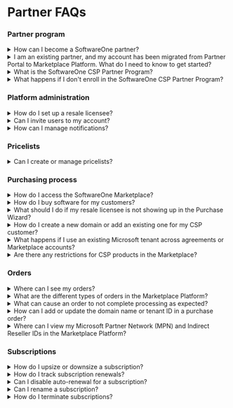 # Partner FAQs

### Partner program

<details>

<summary>How can I become a SoftwareOne partner?</summary>

For information about SoftwareOne Partner Programs, visit  [https://www.softwareone.com/en/partner-programs](https://www.softwareone.com/en/partner-programs) and fill out the contact form.

After submitting the form, a SoftwareOne representative will contact you.

</details>

<details>

<summary>I am an existing partner, and my account has been migrated from Partner Portal to Marketplace Platform. What do I need to know to get started?</summary>

If your account has been recently migrated, sign in to your Marketplace account and complete these steps:

1. &#x20;[Enroll in the SoftwareOne CSP partner program](how-to-enroll-in-the-softwareone-csp-partner-program.md). Once you complete your enrollment, you will receive a certificate. This certificate must be selected when ordering CSP products from the Marketplace.
2. [Configure licensees for reselling products to your end customers](how-to-configure-licensees-for-resale.md). Licensees are the end-users or consumers of the product. If you want to order products from the Marketplace and resell them to other organizations, you must set up these licensees as resale licensees. Licensee selection is required when placing an order in the Marketplace.

</details>

<details>

<summary>What is the SoftwareOne CSP Partner Program?</summary>

The SoftwareOne CSP Partner Program is for SoftwareOne partners to ensure compliance with our terms and conditions.

All SoftwareOne partners are required to enroll in this program to obtain a compliance certificate, which is linked to all CSP products in the Marketplace. Enrollment must be completed before any purchases can be made.

Once you've successfully enrolled in the program, a compliance certificate is generated. You'll need to select this certificate when ordering CSP products and services.

</details>

<details>

<summary>What happens if I don't enroll in the SoftwareOne CSP Partner Program?</summary>

Enrolling in the SoftwareOne CSP Partner Program is necessary to ensure compliance with all the terms and conditions.&#x20;

If you don't complete the enrollment, you won't be able to order CSP products for resale to your customers.

</details>

### Platform administration

<details>

<summary>How do I set up a resale licensee?</summary>

You can set up the licensee from the **Licensees** page, available under **Settings** in the main navigation menu. For details, see [How to Configure Licensees for Resale](how-to-configure-licensees-for-resale.md).

</details>

<details>

<summary>Can I invite users to my account?</summary>

Account administrators can add new users from the **Users** page, available under **Settings** in the main navigation menu.&#x20;

To invite someone, you'll need their first and last name and email address. For details, see [Add New Users](../../../modules-and-features/settings/users/add-new-users.md).&#x20;

</details>

<details>

<summary>How can I manage notifications?</summary>

Individual users can manage notifications for their profile through the **My profile** option in their account. For details, see [Manage Notification Preferences](../interface/manage-notification-preferences.md).

Account administrators can configure and manage notifications at the account level through the **Notifications** feature, available under **Settings** in the main navigation menu. For details, see [Enable or Disable Categories](../../../modules-and-features/settings/notifications/enable-or-disable-categories.md).

</details>

### Pricelists

<details>

<summary>Can I create or manage pricelists?</summary>

You cannot create or manage price lists. You can only view the existing ones.&#x20;

All price lists are available on the **Price lists** page, located under the **Marketplace** in the main navigation menu. Additionally, price lists are also available under the **Pricing** section on the product details page.

</details>

### Purchasing process

<details>

<summary>How do I access the SoftwareOne Marketplace?</summary>

You can access the SoftwareOne Marketplace by signing in to your account and selecting **Marketplace** > **Products** from the main navigation menu.

</details>

<details>

<summary>How do I buy software for my customers?</summary>

To buy products for resale to your customers:

1. Navigate to the **Products** page, located under the **Marketplace** in the main navigation menu.
2. Select the product you want to buy. Then, select **Buy Now** to start the purchase wizard.
3. Follow the steps in the purchase wizard. Make sure to create a new agreement or select an existing one, select a preconfigured resale licensee, and choose your certificate.
4. Complete the remaining steps in the wizard to place your order.

For detailed instructions, see [How to Order Products for Resale](how-to-order-products-for-resale.md).

</details>

<details>

<summary>What should I do if my resale licensee is not showing up in the Purchase Wizard?</summary>

Make sure that your account as a reseller is properly configured and that your resale licensee information is correctly set up. For details, see the following links:

* [How to Verify If Your Account Has Partner Capabilities](how-to-verify-if-your-account-has-partner-capabilities.md)
* [How to Configure Licensees for Resale](how-to-configure-licensees-for-resale.md)

If you still face issues, contact [Marketplace Platform Support](../../../help-and-support/contact-support.md).&#x20;

</details>

<details>

<summary>How do I create a new domain or add an existing one for my CSP customer?</summary>

When placing an order, you can choose to add an existing Microsoft account domain or create a new one.&#x20;

If you decide to connect an existing account, a global administrator for the Microsoft account must accept the relationship request.

</details>

<details>

<summary>What happens if I use an existing Microsoft tenant across agreements or Marketplace accounts?</summary>

The Marketplace Platform doesn't allow using an existing domain or tenant name across agreements or multiple accounts.&#x20;

If you enter a name that's already in use within an agreement or by another Marketplace client, the **General** tab on the order details page will indicate that the domain is already in use and needs to be updated.&#x20;

A message is also displayed in the **Ordering** section under the **Parameters** tab stating that the domain is already in use.

</details>

<details>

<summary>Are there any restrictions for CSP products in the Marketplace?</summary>

The following restrictions apply to CSP products:

* You cannot create new agreements using the same CSP domain across multiple clients.
* Creating agreements using the same CSP tenant, product, and licensee is also prohibited. If an agreement already exists, you must update the existing agreement to request new subscriptions instead of creating a new one.

</details>

### Orders

<details>

<summary>Where can I see my orders?</summary>

You can view your order history on the **Orders** page, available under **Marketplace** in the main navigation menu.&#x20;

To view the details for a specific order, select the order number. For more information, see [Orders](../../../modules-and-features/marketplace/orders/).&#x20;

</details>

<details>

<summary>What are the different types of orders in the Marketplace Platform?</summary>

The Marketplace Platform supports the following types of orders:

* **Purchase orders** - An order to buy a new product or service by establishing a new agreement.
* **Change orders** - An order to change the quantity, such as downsizing the quantity of licenses or ordering additional licenses.
* **Termination orders** - An order to terminate an active subscription or an agreement.
* **Configuration orders** - An order to enable or disable the auto-renewal of a subscription.

To learn more about marketplace orders, see [Orders](../../../modules-and-features/marketplace/orders/).

</details>

<details>

<summary>What can cause an order to not complete processing as expected?</summary>

An order can remain in the **Querying** state due to issues with the ordering parameters, such as the domain name, or if a required action has not been completed.

If there's an issue with your order, the **General** tab on the order details page will highlight the issue and provide steps you need to take to ensure your order moves to the next stage.

For example, if the GDAP relationship request needs to be accepted or the domain name needs updating, the **General** tab will guide you through the next steps.

</details>

<details>

<summary>How can I add or update the domain name or tenant ID in a purchase order?</summary>

If the domain name or tenant ID needs adding or updating, follow these steps:

1. Navigate to the **Orders** page in the platform. Then, select the required order.&#x20;
2. On the order details page, select the **Parameters** tab.&#x20;
3. In the **Ordering** section, select **Edit**. Then, add or update the **Existing domain name** or **Primary domain name** fields as needed.&#x20;
4. Select **Save**.&#x20;
5. Select **Process** in the upper right to resume order processing. To learn more, see [Change Your Order's Status to Processing](https://docs.platform.softwareone.com/~/changes/233/modules-and-features/marketplace/orders/set-an-order-to-processing).

{% hint style="info" %}
When updating the name, make sure that your primary domain name or tenant ID matches the details in the Microsoft 365 Admin Center or Microsoft Azure Management Portal.
{% endhint %}

</details>

<details>

<summary>Where can I view my Microsoft Partner Network (MPN) and Indirect Reseller IDs in the Marketplace Platform?</summary>

Your MPN and Indirect Reseller IDs are displayed on the **Parameter** tab within the certificate details. To view these IDs, follow these steps:

1. Navigate to the **Certificates** page, located under **Marketplace** in the main navigation menu.
2. Select the desired certificate.
3. On the certificate details page, select the **Parameters** tab.

The MPN ID is displayed under **Ordering** parameters, and the Indirect Reseller ID is shown under **Fulfillment** parameters.&#x20;

{% hint style="info" %}
An incorrect MPN or Indirect Reseller ID will prevent your Marketplace order from moving to the next stage. If the IDs need to be updated, [contact Marketplace Platform Support](../../../help-and-support/contact-support.md).
{% endhint %}

</details>

### Subscriptions

<details>

<summary>How do I upsize or downsize a subscription?</summary>

You can adjust the number of licenses by placing a change order. Certain restrictions apply when you are adjusting the quantity.

For details, see [How to Change the Quantity of Licenses](../marketplace-for-clients/adjust-subscription-quantity.md).

</details>

<details>

<summary>How do I track subscription renewals?</summary>

Use the following methods to track upcoming renewals:

* Use the **Renewal date** column on the **Subscriptions** page, located under **Marketplace** in the main navigation menu.
* Apply the **Renewal date** filter in the data grid. You can also sort subscriptions based on their renewal date.&#x20;

- Open an individual subscription to check the renewal date.

Marketplace subscriptions renew automatically unless you disable their automatic renewal.

</details>

<details>

<summary>Can I disable auto-renewal for a subscription?</summary>

Yes, you can disable the auto-renewal by placing a configuration order. For details, see [Manage Automatic Renewals](https://docs.platform.softwareone.com/modules-and-features/marketplace/subscriptions/manage-automatic-renewals).

</details>

<details>

<summary>Can I rename a subscription?</summary>

Yes, SoftwareOne partners managing multiple subscriptions can rename subscriptions for easier identification. For details, see [Edit Subscription Name](https://docs.platform.softwareone.com/~/changes/226/modules-and-features/marketplace/subscriptions/rename-a-subscription).

</details>

<details>

<summary>How do I terminate subscriptions?</summary>

Subscriptions can be terminated by placing a termination order.

* To cancel all subscriptions in an agreement, you must place a termination order for the entire agreement. For details, see [Terminate Agreement](https://app.gitbook.com/s/Z5DNbniz33mXCZoO62Rm/modules-and-features/marketplace/agreements/terminate-agreements).
* To cancel some, but not all, subscriptions in an agreement, you must place a termination order for the subscription. For details, see [Terminate Subscriptions](https://app.gitbook.com/s/Z5DNbniz33mXCZoO62Rm/modules-and-features/marketplace/subscriptions/terminate-a-subscription).

</details>
